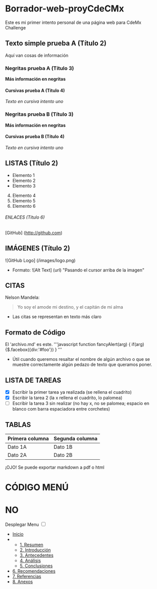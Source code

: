 # Borrador-web-proyCdeCMx
Este es mi primer intento personal de una página web para CdeMx Challenge

## Texto simple prueba A (Título 2)
Aquí van cosas de información

### Negritas prueba A (Título 3)
**Más información en negritas**

#### Cursivas prueba A (Título 4)
*Texto en cursiva intento uno*

### Negritas prueba B (Título 3)
__Más información en negritas__

#### Cursivas prueba B (Título 4)
_Texto en cursiva intento uno_

## LISTAS (Título 2)
* Elemento 1
* Elemento 2
* Elemento 3
4. Elemento 4
5. Elemento 5
6. Elemento 6

###### ENLACES (Título 6)
[GitHub]
(http://github.com)

## IMÁGENES (Título 2)
![GitHub Logo] (/images/logo.png)
- Formato: ![Alt Text] (url) "Pasando el cursor arriba de la imagen"

## CITAS
Nelson Mandela:
> Yo soy el amode mi destino,
> y el capitán de mi alma
- Las citas se representan en texto más claro

## Formato de Código
El 'archivo.md' es este.
'''javascript
function fancyAlert(arg) {
if(arg) {$.facebox({div:'#foo'})
}
'''

- Útil cuando queremos resaltar el nombre de algún archivo o que se muestre correctamente algún pedazo de texto que queramos poner.

## LISTA DE TAREAS
- [x] Escribir la primer tarea ya realizada (se rellena el cuadrito)
- [x] Escribir la tarea 2 (la x rellena el cuadrito, lo palomea)
- [ ] Escribir la tarea 3 sin realizar (no hay x, no se palomea; espacio en blanco com barra espaciadora entre corchetes)

## TABLAS
Primera columna | Segunda columna
----------------| ---------------
Dato 1A         | Dato 1B
Dato 2A         | Dato 2B

¡OJO! Se puede exportar markdown a pdf o html


# CÓDIGO MENÚ
# NO
<!doctype html>
<html lang="es">
<head>
	<meta charset="UTF-8">
	<title>CSS Menu responsivo</title>
	<meta name="viewport" content="width=device-width, initial-scale=1">
	<link rel="stylesheet" href="style.css">
</head>

<body>
	<label for="show-menu" class="show-menu">Desplegar Menu</label>
	<input type="checkbox" id="show-menu" role="button">
		<ul id="menu">
		<li><a href="#">Inicio</a></li>
		<li>
			<ul class="hidden">
				<li><a href="#">1. Resumen</a></li>
				<li><a href="#">2. Introducción</a></li>
				<li><a href="#">3. Antecedentes</li>
				<li><a href="#">4. Análisis</li>
				<li><a href="#">5. Conclusiones</li>
			</ul>
		</li>
		<li><a href="#">6. Recomendaciones</a></li>
		<li><a href="#">7. Referencias</a></li>
		<li><a href="#">8. Anexos</a></li>
	</ul>
</body>
</html>

